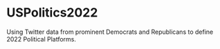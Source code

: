 # USPolitics2022
Using Twitter data from prominent Democrats and Republicans to define 2022 Political Platforms.
